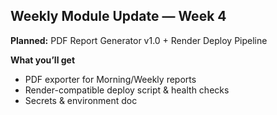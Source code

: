 ## Weekly Module Update — Week 4
**Planned:** PDF Report Generator v1.0 + Render Deploy Pipeline

**What you’ll get**
- PDF exporter for Morning/Weekly reports
- Render-compatible deploy script & health checks
- Secrets & environment doc
